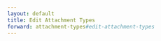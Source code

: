 ```yaml
---
layout: default
title: Edit Attachment Types
forward: attachment-types#edit-attachment-types
---
```


